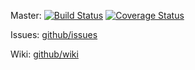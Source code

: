 Master: [![Build Status](https://travis-ci.org/open-review/open-review.png?branch=master)](https://travis-ci.org/martijnbastiaan/open-review) 
[![Coverage Status](https://coveralls.io/repos/open-review/open-review/badge.png)](https://coveralls.io/r/martijnbastiaan/open-review)

Issues: [github/issues](https://github.com/open-review/open-review/issues)

Wiki: [github/wiki](https://github.com/open-review/open-review/wiki)
